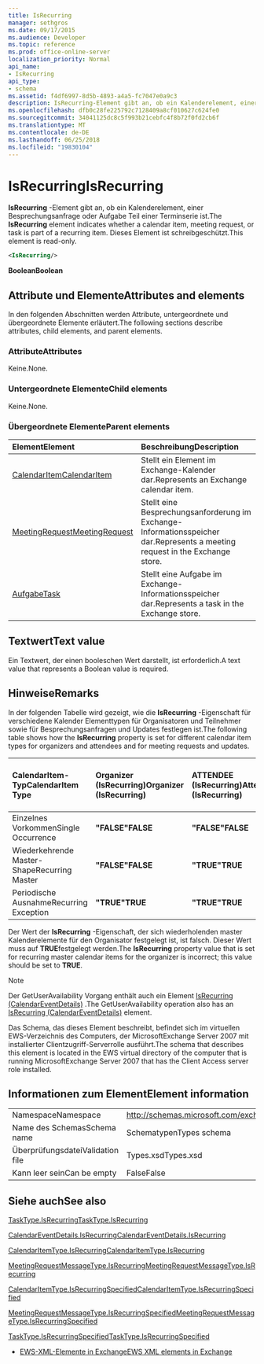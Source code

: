 ```yaml
---
title: IsRecurring
manager: sethgros
ms.date: 09/17/2015
ms.audience: Developer
ms.topic: reference
ms.prod: office-online-server
localization_priority: Normal
api_name:
- IsRecurring
api_type:
- schema
ms.assetid: f4df6997-8d5b-4893-a4a5-fc7047e0a9c3
description: IsRecurring-Element gibt an, ob ein Kalenderelement, einer Besprechungsanfrage oder Aufgabe Teil einer Terminserie ist. Dieses Element ist schreibgeschützt.
ms.openlocfilehash: dfb0c28fe225792c7128409a8cf010627c624fe0
ms.sourcegitcommit: 34041125dc8c5f993b21cebfc4f8b72f0fd2cb6f
ms.translationtype: MT
ms.contentlocale: de-DE
ms.lasthandoff: 06/25/2018
ms.locfileid: "19830104"
---
```

# <a name="isrecurring"></a><span data-ttu-id="69d5e-104">IsRecurring</span><span class="sxs-lookup"><span data-stu-id="69d5e-104">IsRecurring</span></span>

<span data-ttu-id="69d5e-105">**IsRecurring** -Element gibt an, ob ein Kalenderelement, einer Besprechungsanfrage oder Aufgabe Teil einer Terminserie ist.</span><span class="sxs-lookup"><span data-stu-id="69d5e-105">The **IsRecurring** element indicates whether a calendar item, meeting request, or task is part of a recurring item.</span></span> <span data-ttu-id="69d5e-106">Dieses Element ist schreibgeschützt.</span><span class="sxs-lookup"><span data-stu-id="69d5e-106">This element is read-only.</span></span> 
  
```xml
<IsRecurring/>
```

 <span data-ttu-id="69d5e-107">**Boolean**</span><span class="sxs-lookup"><span data-stu-id="69d5e-107">**Boolean**</span></span>
## <a name="attributes-and-elements"></a><span data-ttu-id="69d5e-108">Attribute und Elemente</span><span class="sxs-lookup"><span data-stu-id="69d5e-108">Attributes and elements</span></span>

<span data-ttu-id="69d5e-109">In den folgenden Abschnitten werden Attribute, untergeordnete und übergeordnete Elemente erläutert.</span><span class="sxs-lookup"><span data-stu-id="69d5e-109">The following sections describe attributes, child elements, and parent elements.</span></span>
  
### <a name="attributes"></a><span data-ttu-id="69d5e-110">Attribute</span><span class="sxs-lookup"><span data-stu-id="69d5e-110">Attributes</span></span>

<span data-ttu-id="69d5e-111">Keine.</span><span class="sxs-lookup"><span data-stu-id="69d5e-111">None.</span></span>
  
### <a name="child-elements"></a><span data-ttu-id="69d5e-112">Untergeordnete Elemente</span><span class="sxs-lookup"><span data-stu-id="69d5e-112">Child elements</span></span>

<span data-ttu-id="69d5e-113">Keine.</span><span class="sxs-lookup"><span data-stu-id="69d5e-113">None.</span></span>
  
### <a name="parent-elements"></a><span data-ttu-id="69d5e-114">Übergeordnete Elemente</span><span class="sxs-lookup"><span data-stu-id="69d5e-114">Parent elements</span></span>

|<span data-ttu-id="69d5e-115">**Element**</span><span class="sxs-lookup"><span data-stu-id="69d5e-115">**Element**</span></span>|<span data-ttu-id="69d5e-116">**Beschreibung**</span><span class="sxs-lookup"><span data-stu-id="69d5e-116">**Description**</span></span>|
|:-----|:-----|
|[<span data-ttu-id="69d5e-117">CalendarItem</span><span class="sxs-lookup"><span data-stu-id="69d5e-117">CalendarItem</span></span>](calendaritem.md) <br/> |<span data-ttu-id="69d5e-118">Stellt ein Element im Exchange-Kalender dar.</span><span class="sxs-lookup"><span data-stu-id="69d5e-118">Represents an Exchange calendar item.</span></span>  <br/> |
|[<span data-ttu-id="69d5e-119">MeetingRequest</span><span class="sxs-lookup"><span data-stu-id="69d5e-119">MeetingRequest</span></span>](meetingrequest.md) <br/> |<span data-ttu-id="69d5e-120">Stellt eine Besprechungsanforderung im Exchange-Informationsspeicher dar.</span><span class="sxs-lookup"><span data-stu-id="69d5e-120">Represents a meeting request in the Exchange store.</span></span>  <br/> |
|[<span data-ttu-id="69d5e-121">Aufgabe</span><span class="sxs-lookup"><span data-stu-id="69d5e-121">Task</span></span>](task.md) <br/> |<span data-ttu-id="69d5e-122">Stellt eine Aufgabe im Exchange-Informationsspeicher dar.</span><span class="sxs-lookup"><span data-stu-id="69d5e-122">Represents a task in the Exchange store.</span></span>  <br/> |
   
## <a name="text-value"></a><span data-ttu-id="69d5e-123">Textwert</span><span class="sxs-lookup"><span data-stu-id="69d5e-123">Text value</span></span>

<span data-ttu-id="69d5e-124">Ein Textwert, der einen booleschen Wert darstellt, ist erforderlich.</span><span class="sxs-lookup"><span data-stu-id="69d5e-124">A text value that represents a Boolean value is required.</span></span>
  
## <a name="remarks"></a><span data-ttu-id="69d5e-125">Hinweise</span><span class="sxs-lookup"><span data-stu-id="69d5e-125">Remarks</span></span>

<span data-ttu-id="69d5e-126">In der folgenden Tabelle wird gezeigt, wie die **IsRecurring** -Eigenschaft für verschiedene Kalender Elementtypen für Organisatoren und Teilnehmer sowie für Besprechungsanfragen und Updates festlegen ist.</span><span class="sxs-lookup"><span data-stu-id="69d5e-126">The following table shows how the **IsRecurring** property is set for different calendar item types for organizers and attendees and for meeting requests and updates.</span></span> 
  
|<span data-ttu-id="69d5e-127">**CalendarItem-Typ**</span><span class="sxs-lookup"><span data-stu-id="69d5e-127">**CalendarItem Type**</span></span>|<span data-ttu-id="69d5e-128">**Organizer <br/> (IsRecurring)**</span><span class="sxs-lookup"><span data-stu-id="69d5e-128">**Organizer  <br/> (IsRecurring)**</span></span>|<span data-ttu-id="69d5e-129">**ATTENDEE <br/> (IsRecurring)**</span><span class="sxs-lookup"><span data-stu-id="69d5e-129">**Attendee  <br/> (IsRecurring)**</span></span>|<span data-ttu-id="69d5e-130">**/ Aktualisierung der Besprechungsanfrage <br/> (IsRecurring)**</span><span class="sxs-lookup"><span data-stu-id="69d5e-130">**Meeting request/update  <br/> (IsRecurring)**</span></span>|
|:-----|:-----|:-----|:-----|
|<span data-ttu-id="69d5e-131">Einzelnes Vorkommen</span><span class="sxs-lookup"><span data-stu-id="69d5e-131">Single Occurrence</span></span>  <br/> |<span data-ttu-id="69d5e-132">**"FALSE"**</span><span class="sxs-lookup"><span data-stu-id="69d5e-132">**FALSE**</span></span> <br/> |<span data-ttu-id="69d5e-133">**"FALSE"**</span><span class="sxs-lookup"><span data-stu-id="69d5e-133">**FALSE**</span></span> <br/> |<span data-ttu-id="69d5e-134">**"FALSE"**</span><span class="sxs-lookup"><span data-stu-id="69d5e-134">**FALSE**</span></span> <br/> |
|<span data-ttu-id="69d5e-135">Wiederkehrende Master-Shape</span><span class="sxs-lookup"><span data-stu-id="69d5e-135">Recurring Master</span></span>  <br/> |<span data-ttu-id="69d5e-136">**"FALSE"**</span><span class="sxs-lookup"><span data-stu-id="69d5e-136">**FALSE**</span></span> <br/> |<span data-ttu-id="69d5e-137">**"TRUE"**</span><span class="sxs-lookup"><span data-stu-id="69d5e-137">**TRUE**</span></span> <br/> |<span data-ttu-id="69d5e-138">**"TRUE"**</span><span class="sxs-lookup"><span data-stu-id="69d5e-138">**TRUE**</span></span> <br/> |
|<span data-ttu-id="69d5e-139">Periodische Ausnahme</span><span class="sxs-lookup"><span data-stu-id="69d5e-139">Recurring Exception</span></span>  <br/> |<span data-ttu-id="69d5e-140">**"TRUE"**</span><span class="sxs-lookup"><span data-stu-id="69d5e-140">**TRUE**</span></span> <br/> |<span data-ttu-id="69d5e-141">**"TRUE"**</span><span class="sxs-lookup"><span data-stu-id="69d5e-141">**TRUE**</span></span> <br/> |<span data-ttu-id="69d5e-142">**"TRUE"**</span><span class="sxs-lookup"><span data-stu-id="69d5e-142">**TRUE**</span></span> <br/> |
   
<span data-ttu-id="69d5e-143">Der Wert der **IsRecurring** -Eigenschaft, der sich wiederholenden master Kalenderelemente für den Organisator festgelegt ist, ist falsch. Dieser Wert muss auf **TRUE**festgelegt werden.</span><span class="sxs-lookup"><span data-stu-id="69d5e-143">The **IsRecurring** property value that is set for recurring master calendar items for the organizer is incorrect; this value should be set to **TRUE**.</span></span> 
  
> [!NOTE]
> <span data-ttu-id="69d5e-144">Der GetUserAvailability Vorgang enthält auch ein Element [IsRecurring (CalendarEventDetails)](isrecurring-calendareventdetails.md) .</span><span class="sxs-lookup"><span data-stu-id="69d5e-144">The GetUserAvailability operation also has an [IsRecurring (CalendarEventDetails)](isrecurring-calendareventdetails.md) element.</span></span> 
  
<span data-ttu-id="69d5e-145">Das Schema, das dieses Element beschreibt, befindet sich im virtuellen EWS-Verzeichnis des Computers, der MicrosoftExchange Server 2007 mit installierter Clientzugriff-Serverrolle ausführt.</span><span class="sxs-lookup"><span data-stu-id="69d5e-145">The schema that describes this element is located in the EWS virtual directory of the computer that is running MicrosoftExchange Server 2007 that has the Client Access server role installed.</span></span>
  
## <a name="element-information"></a><span data-ttu-id="69d5e-146">Informationen zum Element</span><span class="sxs-lookup"><span data-stu-id="69d5e-146">Element information</span></span>

|||
|:-----|:-----|
|<span data-ttu-id="69d5e-147">Namespace</span><span class="sxs-lookup"><span data-stu-id="69d5e-147">Namespace</span></span>  <br/> |http://schemas.microsoft.com/exchange/services/2006/types  <br/> |
|<span data-ttu-id="69d5e-148">Name des Schemas</span><span class="sxs-lookup"><span data-stu-id="69d5e-148">Schema name</span></span>  <br/> |<span data-ttu-id="69d5e-149">Schematypen</span><span class="sxs-lookup"><span data-stu-id="69d5e-149">Types schema</span></span>  <br/> |
|<span data-ttu-id="69d5e-150">Überprüfungsdatei</span><span class="sxs-lookup"><span data-stu-id="69d5e-150">Validation file</span></span>  <br/> |<span data-ttu-id="69d5e-151">Types.xsd</span><span class="sxs-lookup"><span data-stu-id="69d5e-151">Types.xsd</span></span>  <br/> |
|<span data-ttu-id="69d5e-152">Kann leer sein</span><span class="sxs-lookup"><span data-stu-id="69d5e-152">Can be empty</span></span>  <br/> |<span data-ttu-id="69d5e-153">False</span><span class="sxs-lookup"><span data-stu-id="69d5e-153">False</span></span>  <br/> |
   
## <a name="see-also"></a><span data-ttu-id="69d5e-154">Siehe auch</span><span class="sxs-lookup"><span data-stu-id="69d5e-154">See also</span></span>



[<span data-ttu-id="69d5e-155">TaskType.IsRecurring</span><span class="sxs-lookup"><span data-stu-id="69d5e-155">TaskType.IsRecurring</span></span>](https://msdn.microsoft.com/library/ExchangeWebServices.TaskType.IsRecurring.aspx)
  
[<span data-ttu-id="69d5e-156">CalendarEventDetails.IsRecurring</span><span class="sxs-lookup"><span data-stu-id="69d5e-156">CalendarEventDetails.IsRecurring</span></span>](https://msdn.microsoft.com/library/ExchangeWebServices.CalendarEventDetails.IsRecurring.aspx)
  
[<span data-ttu-id="69d5e-157">CalendarItemType.IsRecurring</span><span class="sxs-lookup"><span data-stu-id="69d5e-157">CalendarItemType.IsRecurring</span></span>](https://msdn.microsoft.com/library/ExchangeWebServices.CalendarItemType.IsRecurring.aspx)
  
[<span data-ttu-id="69d5e-158">MeetingRequestMessageType.IsRecurring</span><span class="sxs-lookup"><span data-stu-id="69d5e-158">MeetingRequestMessageType.IsRecurring</span></span>](https://msdn.microsoft.com/library/ExchangeWebServices.MeetingRequestMessageType.IsRecurring.aspx)
  
[<span data-ttu-id="69d5e-159">CalendarItemType.IsRecurringSpecified</span><span class="sxs-lookup"><span data-stu-id="69d5e-159">CalendarItemType.IsRecurringSpecified</span></span>](https://msdn.microsoft.com/library/ExchangeWebServices.CalendarItemType.IsRecurringSpecified.aspx)
  
[<span data-ttu-id="69d5e-160">MeetingRequestMessageType.IsRecurringSpecified</span><span class="sxs-lookup"><span data-stu-id="69d5e-160">MeetingRequestMessageType.IsRecurringSpecified</span></span>](https://msdn.microsoft.com/library/ExchangeWebServices.MeetingRequestMessageType.IsRecurringSpecified.aspx)
  
[<span data-ttu-id="69d5e-161">TaskType.IsRecurringSpecified</span><span class="sxs-lookup"><span data-stu-id="69d5e-161">TaskType.IsRecurringSpecified</span></span>](https://msdn.microsoft.com/library/ExchangeWebServices.TaskType.IsRecurringSpecified.aspx)


- [<span data-ttu-id="69d5e-162">EWS-XML-Elemente in Exchange</span><span class="sxs-lookup"><span data-stu-id="69d5e-162">EWS XML elements in Exchange</span></span>](ews-xml-elements-in-exchange.md)

